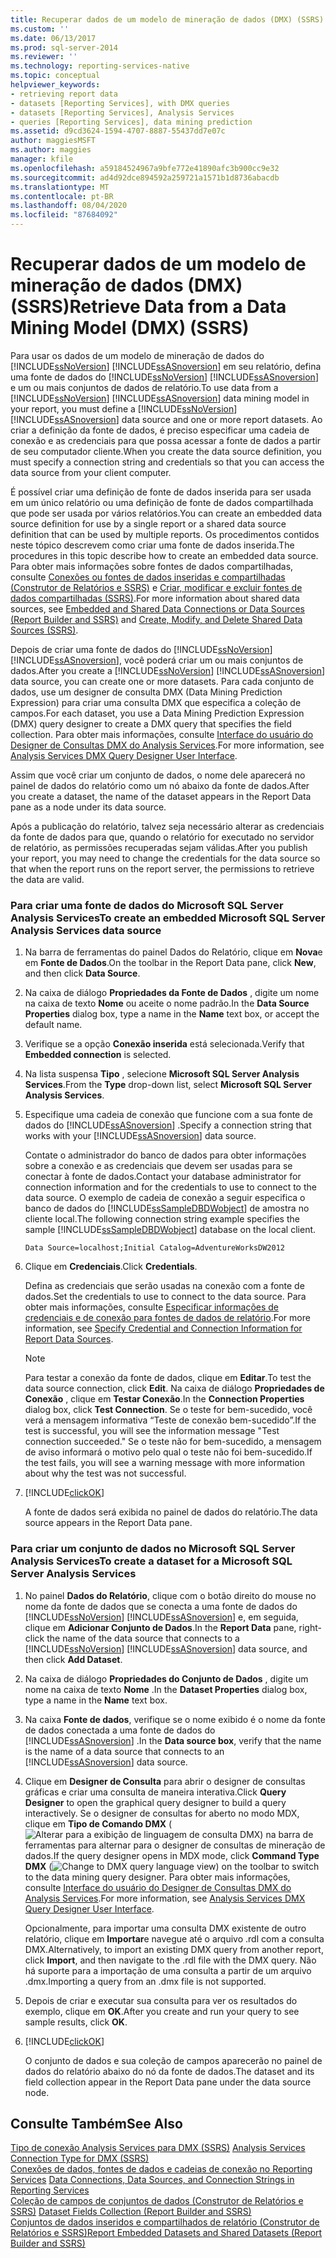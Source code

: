 ```yaml
---
title: Recuperar dados de um modelo de mineração de dados (DMX) (SSRS) | Microsoft Docs
ms.custom: ''
ms.date: 06/13/2017
ms.prod: sql-server-2014
ms.reviewer: ''
ms.technology: reporting-services-native
ms.topic: conceptual
helpviewer_keywords:
- retrieving report data
- datasets [Reporting Services], with DMX queries
- datasets [Reporting Services], Analysis Services
- queries [Reporting Services], data mining prediction
ms.assetid: d9cd3624-1594-4707-8887-55437dd7e07c
author: maggiesMSFT
ms.author: maggies
manager: kfile
ms.openlocfilehash: a59184524967a9bfe772e41890afc3b900cc9e32
ms.sourcegitcommit: ad4d92dce894592a259721a1571b1d8736abacdb
ms.translationtype: MT
ms.contentlocale: pt-BR
ms.lasthandoff: 08/04/2020
ms.locfileid: "87684092"
---
```

# <a name="retrieve-data-from-a-data-mining-model-dmx-ssrs"></a><span data-ttu-id="1448f-102">Recuperar dados de um modelo de mineração de dados (DMX) (SSRS)</span><span class="sxs-lookup"><span data-stu-id="1448f-102">Retrieve Data from a Data Mining Model (DMX) (SSRS)</span></span>
  <span data-ttu-id="1448f-103">Para usar os dados de um modelo de mineração de dados do [!INCLUDE[ssNoVersion](../../../includes/ssnoversion-md.md)] [!INCLUDE[ssASnoversion](../../../includes/ssasnoversion-md.md)] em seu relatório, defina uma fonte de dados do [!INCLUDE[ssNoVersion](../../../includes/ssnoversion-md.md)] [!INCLUDE[ssASnoversion](../../../includes/ssasnoversion-md.md)] e um ou mais conjuntos de dados de relatório.</span><span class="sxs-lookup"><span data-stu-id="1448f-103">To use data from a [!INCLUDE[ssNoVersion](../../../includes/ssnoversion-md.md)] [!INCLUDE[ssASnoversion](../../../includes/ssasnoversion-md.md)] data mining model in your report, you must define a [!INCLUDE[ssNoVersion](../../../includes/ssnoversion-md.md)] [!INCLUDE[ssASnoversion](../../../includes/ssasnoversion-md.md)] data source and one or more report datasets.</span></span> <span data-ttu-id="1448f-104">Ao criar a definição da fonte de dados, é preciso especificar uma cadeia de conexão e as credenciais para que possa acessar a fonte de dados a partir de seu computador cliente.</span><span class="sxs-lookup"><span data-stu-id="1448f-104">When you create the data source definition, you must specify a connection string and credentials so that you can access the data source from your client computer.</span></span>  
  
 <span data-ttu-id="1448f-105">É possível criar uma definição de fonte de dados inserida para ser usada em um único relatório ou uma definição de fonte de dados compartilhada que pode ser usada por vários relatórios.</span><span class="sxs-lookup"><span data-stu-id="1448f-105">You can create an embedded data source definition for use by a single report or a shared data source definition that can be used by multiple reports.</span></span> <span data-ttu-id="1448f-106">Os procedimentos contidos neste tópico descrevem como criar uma fonte de dados inserida.</span><span class="sxs-lookup"><span data-stu-id="1448f-106">The procedures in this topic describe how to create an embedded data source.</span></span> <span data-ttu-id="1448f-107">Para obter mais informações sobre fontes de dados compartilhadas, consulte [Conexões ou fontes de dados inseridas e compartilhadas &#40;Construtor de Relatórios e SSRS&#41;](../embedded-and-shared-data-connections-or-data-sources-report-builder-and-ssrs.md) e [Criar, modificar e excluir fontes de dados compartilhadas &#40;SSRS&#41;](create-modify-and-delete-shared-data-sources-ssrs.md).</span><span class="sxs-lookup"><span data-stu-id="1448f-107">For more information about shared data sources, see [Embedded and Shared Data Connections or Data Sources &#40;Report Builder and SSRS&#41;](../embedded-and-shared-data-connections-or-data-sources-report-builder-and-ssrs.md) and [Create, Modify, and Delete Shared Data Sources &#40;SSRS&#41;](create-modify-and-delete-shared-data-sources-ssrs.md).</span></span>  
  
 <span data-ttu-id="1448f-108">Depois de criar uma fonte de dados do [!INCLUDE[ssNoVersion](../../../includes/ssnoversion-md.md)] [!INCLUDE[ssASnoversion](../../../includes/ssasnoversion-md.md)], você poderá criar um ou mais conjuntos de dados.</span><span class="sxs-lookup"><span data-stu-id="1448f-108">After you create a [!INCLUDE[ssNoVersion](../../../includes/ssnoversion-md.md)] [!INCLUDE[ssASnoversion](../../../includes/ssasnoversion-md.md)] data source, you can create one or more datasets.</span></span> <span data-ttu-id="1448f-109">Para cada conjunto de dados, use um designer de consulta DMX (Data Mining Prediction Expression) para criar uma consulta DMX que especifica a coleção de campos.</span><span class="sxs-lookup"><span data-stu-id="1448f-109">For each dataset, you use a Data Mining Prediction Expression (DMX) query designer to create a DMX query that specifies the field collection.</span></span> <span data-ttu-id="1448f-110">Para obter mais informações, consulte [Interface do usuário do Designer de Consultas DMX do Analysis Services](analysis-services-dmx-query-designer-user-interface.md).</span><span class="sxs-lookup"><span data-stu-id="1448f-110">For more information, see [Analysis Services DMX Query Designer User Interface](analysis-services-dmx-query-designer-user-interface.md).</span></span>  
  
 <span data-ttu-id="1448f-111">Assim que você criar um conjunto de dados, o nome dele aparecerá no painel de dados do relatório como um nó abaixo da fonte de dados.</span><span class="sxs-lookup"><span data-stu-id="1448f-111">After you create a dataset, the name of the dataset appears in the Report Data pane as a node under its data source.</span></span>  
  
 <span data-ttu-id="1448f-112">Após a publicação do relatório, talvez seja necessário alterar as credenciais da fonte de dados para que, quando o relatório for executado no servidor de relatório, as permissões recuperadas sejam válidas.</span><span class="sxs-lookup"><span data-stu-id="1448f-112">After you publish your report, you may need to change the credentials for the data source so that when the report runs on the report server, the permissions to retrieve the data are valid.</span></span>  
  
### <a name="to-create-an-embedded-microsoft-sql-server-analysis-services-data-source"></a><span data-ttu-id="1448f-113">Para criar uma fonte de dados do Microsoft SQL Server Analysis Services</span><span class="sxs-lookup"><span data-stu-id="1448f-113">To create an embedded Microsoft SQL Server Analysis Services data source</span></span>  
  
1.  <span data-ttu-id="1448f-114">Na barra de ferramentas do painel Dados do Relatório, clique em **Nova**e em **Fonte de Dados**.</span><span class="sxs-lookup"><span data-stu-id="1448f-114">On the toolbar in the Report Data pane, click **New**, and then click **Data Source**.</span></span>  
  
2.  <span data-ttu-id="1448f-115">Na caixa de diálogo **Propriedades da Fonte de Dados** , digite um nome na caixa de texto **Nome** ou aceite o nome padrão.</span><span class="sxs-lookup"><span data-stu-id="1448f-115">In the **Data Source Properties** dialog box, type a name in the **Name** text box, or accept the default name.</span></span>  
  
3.  <span data-ttu-id="1448f-116">Verifique se a opção **Conexão inserida** está selecionada.</span><span class="sxs-lookup"><span data-stu-id="1448f-116">Verify that **Embedded connection** is selected.</span></span>  
  
4.  <span data-ttu-id="1448f-117">Na lista suspensa **Tipo** , selecione **Microsoft SQL Server Analysis Services**.</span><span class="sxs-lookup"><span data-stu-id="1448f-117">From the **Type** drop-down list, select **Microsoft SQL Server Analysis Services**.</span></span>  
  
5.  <span data-ttu-id="1448f-118">Especifique uma cadeia de conexão que funcione com a sua fonte de dados do [!INCLUDE[ssASnoversion](../../../includes/ssasnoversion-md.md)] .</span><span class="sxs-lookup"><span data-stu-id="1448f-118">Specify a connection string that works with your [!INCLUDE[ssASnoversion](../../../includes/ssasnoversion-md.md)] data source.</span></span>  
  
     <span data-ttu-id="1448f-119">Contate o administrador do banco de dados para obter informações sobre a conexão e as credenciais que devem ser usadas para se conectar à fonte de dados.</span><span class="sxs-lookup"><span data-stu-id="1448f-119">Contact your database administrator for connection information and for the credentials to use to connect to the data source.</span></span> <span data-ttu-id="1448f-120">O exemplo de cadeia de conexão a seguir especifica o banco de dados do [!INCLUDE[ssSampleDBDWobject](../../includes/sssampledbdwobject-md.md)] de amostra no cliente local.</span><span class="sxs-lookup"><span data-stu-id="1448f-120">The following connection string example specifies the sample [!INCLUDE[ssSampleDBDWobject](../../includes/sssampledbdwobject-md.md)] database on the local client.</span></span>  
  
    ```  
    Data Source=localhost;Initial Catalog=AdventureWorksDW2012  
    ```  
  
6.  <span data-ttu-id="1448f-121">Clique em **Credenciais**.</span><span class="sxs-lookup"><span data-stu-id="1448f-121">Click **Credentials**.</span></span>  
  
     <span data-ttu-id="1448f-122">Defina as credenciais que serão usadas na conexão com a fonte de dados.</span><span class="sxs-lookup"><span data-stu-id="1448f-122">Set the credentials to use to connect to the data source.</span></span> <span data-ttu-id="1448f-123">Para obter mais informações, consulte [Especificar informações de credenciais e de conexão para fontes de dados de relatório](../../integration-services/connection-manager/data-sources.md).</span><span class="sxs-lookup"><span data-stu-id="1448f-123">For more information, see [Specify Credential and Connection Information for Report Data Sources](../../integration-services/connection-manager/data-sources.md).</span></span>  
  
    > [!NOTE]  
    >  <span data-ttu-id="1448f-124">Para testar a conexão da fonte de dados, clique em **Editar**.</span><span class="sxs-lookup"><span data-stu-id="1448f-124">To test the data source connection, click **Edit**.</span></span> <span data-ttu-id="1448f-125">Na caixa de diálogo **Propriedades de Conexão** , clique em **Testar Conexão**.</span><span class="sxs-lookup"><span data-stu-id="1448f-125">In the **Connection Properties** dialog box, click **Test Connection**.</span></span> <span data-ttu-id="1448f-126">Se o teste for bem-sucedido, você verá a mensagem informativa “Teste de conexão bem-sucedido”.</span><span class="sxs-lookup"><span data-stu-id="1448f-126">If the test is successful, you will see the information message "Test connection succeeded."</span></span> <span data-ttu-id="1448f-127">Se o teste não for bem-sucedido, a mensagem de aviso informará o motivo pelo qual o teste não foi bem-sucedido.</span><span class="sxs-lookup"><span data-stu-id="1448f-127">If the test fails, you will see a warning message with more information about why the test was not successful.</span></span>  
  
7.  [!INCLUDE[clickOK](../../../includes/clickok-md.md)]  
  
     <span data-ttu-id="1448f-128">A fonte de dados será exibida no painel de dados do relatório.</span><span class="sxs-lookup"><span data-stu-id="1448f-128">The data source appears in the Report Data pane.</span></span>  
  
### <a name="to-create-a-dataset-for-a-microsoft-sql-server-analysis-services"></a><span data-ttu-id="1448f-129">Para criar um conjunto de dados no Microsoft SQL Server Analysis Services</span><span class="sxs-lookup"><span data-stu-id="1448f-129">To create a dataset for a Microsoft SQL Server Analysis Services</span></span>  
  
1.  <span data-ttu-id="1448f-130">No painel **Dados do Relatório**, clique com o botão direito do mouse no nome da fonte de dados que se conecta a uma fonte de dados do [!INCLUDE[ssNoVersion](../../../includes/ssnoversion-md.md)] [!INCLUDE[ssASnoversion](../../../includes/ssasnoversion-md.md)] e, em seguida, clique em **Adicionar Conjunto de Dados**.</span><span class="sxs-lookup"><span data-stu-id="1448f-130">In the **Report Data** pane, right-click the name of the data source that connects to a [!INCLUDE[ssNoVersion](../../../includes/ssnoversion-md.md)] [!INCLUDE[ssASnoversion](../../../includes/ssasnoversion-md.md)] data source, and then click **Add Dataset**.</span></span>  
  
2.  <span data-ttu-id="1448f-131">Na caixa de diálogo **Propriedades do Conjunto de Dados** , digite um nome na caixa de texto **Nome** .</span><span class="sxs-lookup"><span data-stu-id="1448f-131">In the **Dataset Properties** dialog box, type a name in the **Name** text box.</span></span>  
  
3.  <span data-ttu-id="1448f-132">Na caixa **Fonte de dados**, verifique se o nome exibido é o nome da fonte de dados conectada a uma fonte de dados do [!INCLUDE[ssASnoversion](../../../includes/ssasnoversion-md.md)] .</span><span class="sxs-lookup"><span data-stu-id="1448f-132">In the **Data source box**, verify that the name is the name of a data source that connects to an [!INCLUDE[ssASnoversion](../../../includes/ssasnoversion-md.md)] data source.</span></span>  
  
4.  <span data-ttu-id="1448f-133">Clique em **Designer de Consulta** para abrir o designer de consultas gráficas e criar uma consulta de maneira interativa.</span><span class="sxs-lookup"><span data-stu-id="1448f-133">Click **Query Designer** to open the graphical query designer to build a query interactively.</span></span> <span data-ttu-id="1448f-134">Se o designer de consultas for aberto no modo MDX, clique em **Tipo de Comando DMX** (![Alterar para a exibição de linguagem de consulta DMX](../media/rsqdicon-commandtypedmx.gif "Alterar para o modo de exibição de linguagem de consulta DMX")) na barra de ferramentas para alternar para o designer de consultas de mineração de dados.</span><span class="sxs-lookup"><span data-stu-id="1448f-134">If the query designer opens in MDX mode, click **Command Type DMX** (![Change to DMX query language view](../media/rsqdicon-commandtypedmx.gif "Change to DMX query language view")) on the toolbar to switch to the data mining query designer.</span></span> <span data-ttu-id="1448f-135">Para obter mais informações, consulte [Interface do usuário do Designer de Consultas DMX do Analysis Services](analysis-services-dmx-query-designer-user-interface.md).</span><span class="sxs-lookup"><span data-stu-id="1448f-135">For more information, see [Analysis Services DMX Query Designer User Interface](analysis-services-dmx-query-designer-user-interface.md).</span></span>  
  
     <span data-ttu-id="1448f-136">Opcionalmente, para importar uma consulta DMX existente de outro relatório, clique em **Importar**e navegue até o arquivo .rdl com a consulta DMX.</span><span class="sxs-lookup"><span data-stu-id="1448f-136">Alternatively, to import an existing DMX query from another report, click **Import**, and then navigate to the .rdl file with the DMX query.</span></span> <span data-ttu-id="1448f-137">Não há suporte para a importação de uma consulta a partir de um arquivo .dmx.</span><span class="sxs-lookup"><span data-stu-id="1448f-137">Importing a query from an .dmx file is not supported.</span></span>  
  
5.  <span data-ttu-id="1448f-138">Depois de criar e executar sua consulta para ver os resultados do exemplo, clique em **OK**.</span><span class="sxs-lookup"><span data-stu-id="1448f-138">After you create and run your query to see sample results, click **OK**.</span></span>  
  
6.  [!INCLUDE[clickOK](../../../includes/clickok-md.md)]  
  
     <span data-ttu-id="1448f-139">O conjunto de dados e sua coleção de campos aparecerão no painel de dados do relatório abaixo do nó da fonte de dados.</span><span class="sxs-lookup"><span data-stu-id="1448f-139">The dataset and its field collection appear in the Report Data pane under the data source node.</span></span>  
  
## <a name="see-also"></a><span data-ttu-id="1448f-140">Consulte Também</span><span class="sxs-lookup"><span data-stu-id="1448f-140">See Also</span></span>  
 <span data-ttu-id="1448f-141">[Tipo de conexão Analysis Services para DMX &#40;SSRS&#41;](analysis-services-connection-type-for-dmx-ssrs.md) </span><span class="sxs-lookup"><span data-stu-id="1448f-141">[Analysis Services Connection Type for DMX &#40;SSRS&#41;](analysis-services-connection-type-for-dmx-ssrs.md) </span></span>  
 <span data-ttu-id="1448f-142">[Conexões de dados, fontes de dados e cadeias de conexão no Reporting Services](../data-connections-data-sources-and-connection-strings-in-reporting-services.md) </span><span class="sxs-lookup"><span data-stu-id="1448f-142">[Data Connections, Data Sources, and Connection Strings in Reporting Services](../data-connections-data-sources-and-connection-strings-in-reporting-services.md) </span></span>  
 <span data-ttu-id="1448f-143">[Coleção de campos de conjuntos de dados &#40;Construtor de Relatórios e SSRS&#41;](dataset-fields-collection-report-builder-and-ssrs.md) </span><span class="sxs-lookup"><span data-stu-id="1448f-143">[Dataset Fields Collection &#40;Report Builder and SSRS&#41;](dataset-fields-collection-report-builder-and-ssrs.md) </span></span>  
 [<span data-ttu-id="1448f-144">Conjuntos de dados inseridos e compartilhados de relatório &#40;Construtor de Relatórios e SSRS&#41;</span><span class="sxs-lookup"><span data-stu-id="1448f-144">Report Embedded Datasets and Shared Datasets &#40;Report Builder and SSRS&#41;</span></span>](report-embedded-datasets-and-shared-datasets-report-builder-and-ssrs.md)  
  
  
